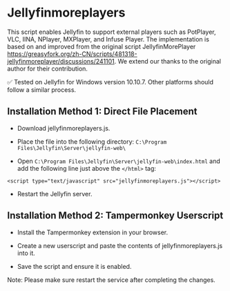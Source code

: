# Jellyfinmoreplayers
This script enables Jellyfin to support external players such as PotPlayer, VLC, IINA, NPlayer, MXPlayer, and Infuse Player.
The implementation is based on and improved from the original script JellyfinMorePlayer https://greasyfork.org/zh-CN/scripts/481318-jellyfinmoreplayer/discussions/241101. We extend our thanks to the original author for their contribution.

✅ Tested on Jellyfin for Windows version 10.10.7. Other platforms should follow a similar process.

## Installation Method 1: Direct File Placement

- Download jellyfinmoreplayers.js.

- Place the file into the following directory:
`C:\Program Files\Jellyfin\Server\jellyfin-web\`

- Open `C:\Program Files\Jellyfin\Server\jellyfin-web\index.html` and add the following line just above the `</html>` tag:

`<script type="text/javascript" src="jellyfinmoreplayers.js"></script>`

- Restart the Jellyfin server.

## Installation Method 2: Tampermonkey Userscript

- Install the Tampermonkey extension in your browser.

- Create a new userscript and paste the contents of jellyfinmoreplayers.js into it.

- Save the script and ensure it is enabled.

Note: Please make sure restart the service after completing the changes.
